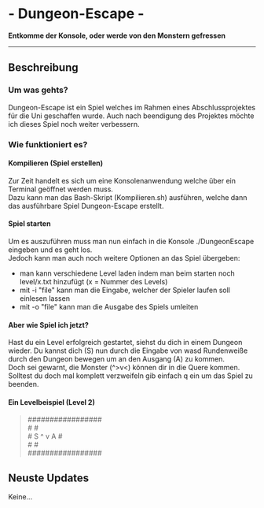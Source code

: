 # - Dungeon-Escape - #
**Entkomme der Konsole, oder werde von den Monstern gefressen**

---

## Beschreibung
### Um was gehts?
Dungeon-Escape ist ein Spiel welches im Rahmen eines Abschlussprojektes für die Uni geschaffen wurde.
Auch nach beendigung des Projektes möchte ich dieses Spiel noch weiter verbessern.  
 
### Wie funktioniert es?
#### Kompilieren (Spiel erstellen)
Zur Zeit handelt es sich um eine Konsolenanwendung welche über ein Terminal geöffnet werden muss.  
Dazu kann man das Bash-Skript (Kompilieren.sh) ausführen, welche dann das ausführbare Spiel Dungeon-Escape erstellt.

#### Spiel starten
Um es auszuführen muss man nun einfach in die Konsole ./DungeonEscape eingeben und es geht los.  
Jedoch kann man auch noch weitere Optionen an das Spiel übergeben:
- man kann verschiedene Level laden indem man beim starten noch level/x.txt hinzufügt (x = Nummer des Levels)
- mit -i "file" kann man die Eingabe, welcher der Spieler laufen soll einlesen lassen
- mit -o "file" kann man die Ausgabe des Spiels umleiten

#### Aber wie Spiel ich jetzt?
Hast du ein Level erfolgreich gestartet, siehst du dich in einem Dungeon wieder.
Du kannst dich (S) nun durch die Eingabe von wasd Rundenweiße durch den Dungeon bewegen um an den Ausgang (A) zu kommen.  
Doch sei gewarnt, die Monster (^>v<) können dir in die Quere kommen.  
Solltest du doch mal komplett verzweifeln gib einfach q ein um das Spiel zu beenden.  

#### Ein Levelbeispiel (Level 2)

> #################  
> \#               #  
> \#    S  ^ v  A  #  
> \#               #  
> #################  

## Neuste Updates
Keine...
